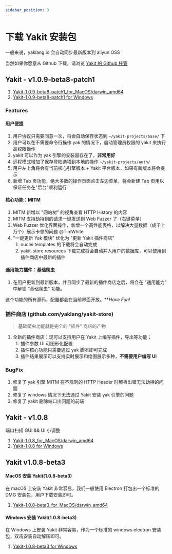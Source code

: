 ```yaml
---
sidebar_position: 3
---
```


# 下载 Yakit 安装包

一般来说，yaklang.io 会自动同步最新版本到 aliyun OSS

当然如果你愿意从 Github 下载，请浏览 [Yakit 的 Github 托管](https://github.com/yaklang/yakit/releases)

## Yakit - v1.0.9-beta8-patch1

1. [Yakit-1.0.9-beta8-patch1_for_MacOS/darwin_amd64](https://yaklang.oss-cn-beijing.aliyuncs.com/yak/1.0.9-beta8-patch1/Yakit-1.0.9-beta8-patch1-darwin-amd64.dmg)
1. [Yakit-1.0.9-beta8-patch1 for Windows](https://yaklang.oss-cn-beijing.aliyuncs.com/yak/1.0.9-beta8-patch1/Yakit-1.0.9-beta8-patch1-windows-amd64.exe)

### Features

#### 用户便捷

1. 用户协议只需要同意一次，将会自动保存状态到 `~/yakit-projects/base/` 下
1. 用户可以在不需要命令行操作 yak 的情况下，启动管理员权限的 yakit 来执行高权限操作
1. yakit 可以作为 yak 引擎的安装器存在了，**非常用好**
1. 远程模式增加了保存登陆选项到本地的操作 `~/yakit-projects/auth/`
1. 用户左上角将会有当前核心引擎版本 + Yakit 平台版本，如果有新版本将会提示
1. 新增 Tab 页功能，绝大多数的操作页面点击左边菜单，将会新建 Tab 页用以保证任务在"后台"顺利运行

#### 核心功能：MITM

1. MITM 新增以 "网站树" 的视角查看 HTTP History 的内容
1. MITM 支持劫持到的请求一键发送到 Web Fuzzer 了（右键菜单）
1. Web Fuzzer 优化界面操作，新增一个高性能表格，以解决大量数据（成千上万个）展示卡顿的问题 @TimWhite
1. "一键更新 Yak 模块" 优化为 "更新 Yakit 插件商店"
    1. nuclei templates 的下载将会自动完成
    1. yakit-store resources 下载完成将会自动并入用户的数据库，可以使用到插件商店中最新的插件

#### 通用能力插件：基础爬虫

1. 在用户更新到最新版本，并且同步了最新的插件商店之后，将会在 "通用能力" 中解锁 "基础爬虫" 功能。

这个功能的所有源码，配置都会在当前界面开放。***Have Fun!*

### 插件商店 (github.com/yaklang/yakit-store)

> 基础爬虫功能就是完全的 "插件" 商店的产物

1. 全新的插件商店：现可以支持用户在 Yakit 上编写插件，导出等功能；
    1. 插件参数 UI 可图形化配置
    1. 插件核心功能只需要通过 yak 脚本即可完成
    1. 插件结果展示可以支持实时展示和绘图展示多种，**不需要用户编写 UI**

### BugFix

1. 修复了 yak 引擎 MITM 在不规则的 HTTP Header 时解析出错无法劫持的问题
1. 修复了 windows 情况下无法通过 Yakit 安装 yak 引擎的问题
1. 修复了 yakit 删除端口出问题的前端

## Yakit - v1.0.8

端口扫描 GUI && UI 小调整

1. [Yakit-1.0.8_for_MacOS/darwin_amd64](https://yaklang.oss-cn-beijing.aliyuncs.com/yak/1.0.8/Yakit-1.0.8-darwin-amd64.dmg)
1. [Yakit-1.0.8 for Windows](https://yaklang.oss-cn-beijing.aliyuncs.com/yak/1.0.8/Yakit-1.0.8-windows-amd64.exe)

## Yakit v1.0.8-beta3

#### MacOS 安装 Yakit(1.0.8-beta3)

在 macOS 上安装 Yakit 非常容易，我们一般使用 Electron 打包出一个标准的 DMG 安装包，用户下载安装即可。
1. [Yakit-1.0.8-beta3_for_MacOS/darwin_amd64](https://yaklang.oss-cn-beijing.aliyuncs.com/yak/1.0.8-beta3/Yakit-1.0.8-beta3-darwin-amd64.dmg)

#### Windows 安装 Yakit(1.0.8-beta3)

在 Windows 上安装 Yakit 非常容易，作为一个标准的 windows electron 安装包，双击安装自动解压即可。
1. [Yakit-1.0.8-beta3 for Windows](https://yaklang.oss-cn-beijing.aliyuncs.com/yak/1.0.8-beta3/Yakit-1.0.8-beta3-windows-amd64.exe)
